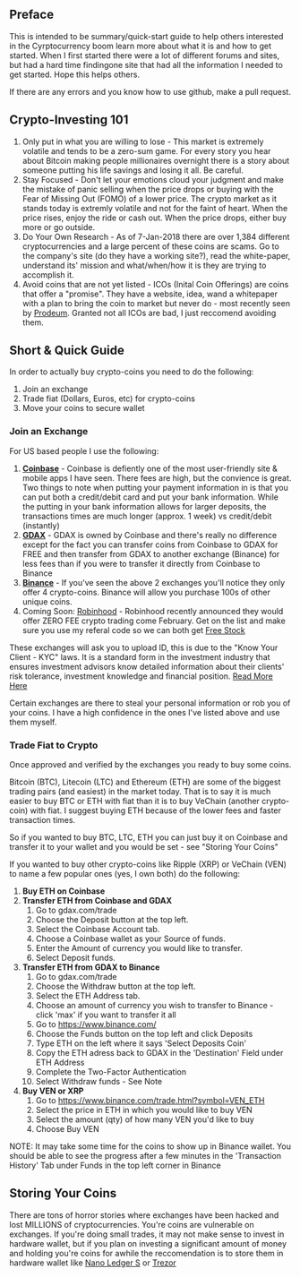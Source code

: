 ## Preface

This is intended to be summary/quick-start guide to help others interested in the Cyrptocurrency boom learn more about what it is and how to get started. When I first started there were a lot of different forums and sites, but had a hard time findingone site that had all the information I needed to get started. Hope this helps others.

If there are any errors and you know how to use github, make a pull request.

## Crypto-Investing 101
1. Only put in what you are willing to lose - This market is extremely volatile and tends to be a zero-sum game. For every story you hear about Bitcoin making people millionaires overnight there is a story about someone putting his life savings and losing it all. Be careful.
2. Stay Focused - Don't let your emotions cloud your judgment and make the mistake of panic selling when the price drops or buying with the Fear of Missing Out (FOMO) of a lower price. The crypto market as it stands today is extremly volatile and not for the faint of heart. When the price rises, enjoy the ride or cash out. When the price drops, either buy more or go outside. 
3. Do Your Own Research - As of 7-Jan-2018 there are over 1,384 different cryptocurrencies and a large percent of these coins are scams. Go to the company's site (do they have a working site?), read the white-paper, understand its' mission and what/when/how it is they are trying to accomplish it.
4. Avoid coins that are not yet listed - ICOs (Inital Coin Offerings) are coins that offer a "promise". They have a website, idea, wand a whitepaper with a plan to bring the coin to market but never do - most recently seen by [Prodeum](https://www.reddit.com/r/CryptoCurrency/comments/7tpifa/prodeum_ico_exitscams_with_millions_of_dollars). Granted not all ICOs are bad, I just reccomend avoiding them.

## Short & Quick Guide
In order to actually buy crypto-coins you need to do the following:
1. Join an exchange
2. Trade fiat (Dollars, Euros, etc) for crypto-coins
3. Move your coins to secure wallet

### Join an Exchange
For US based people I use the following:
1. **[Coinbase](https://www.coinbase.com/)** - Coinbase is defiently one of the most user-friendly site & mobile apps I have seen. There fees are high, but the convience is great. Two things to note when putting your payment information in is that you can put both a credit/debit card and put your bank information. While the putting in your bank information allows for larger deposits, the transactions times are much longer (approx. 1 week) vs credit/debit (instantly)
2. **[GDAX](https://www.gdax.com/)** - GDAX is owned by Coinbase and there's really no difference except for the fact you can transfer coins from Coinbase to GDAX for FREE and then transfer from GDAX to another exchange (Binance) for less fees than if you were to transfer it directly from Coinbase to Binance
3. **[Binance](https://www.binance.com/)** - If you've seen the above 2 exchanges you'll notice they only offer 4 crypto-coins. Binance will allow you purchase 100s of other unique coins. 
4. Coming Soon: [Robinhood](https://robinhood.com/referral/adamr520/) - Robinhood recently announced they would offer ZERO FEE crypto trading come February. Get on the list and make sure you use my referal code so we can both get [Free Stock](https://robinhood.com/referral/adamr520/)

These exchanges will ask you to upload ID, this is due to the "Know Your Client - KYC" laws. It is a standard form in the investment industry that ensures investment advisors know detailed information about their clients' risk tolerance, investment knowledge and financial position. [Read More Here](https://www.investopedia.com/terms/k/knowyourclient.asp)

Certain exchanges are there to steal your personal information or rob you of your coins. I have a high confidence in the ones I've listed above and use them myself.

### Trade Fiat to Crypto
Once approved and verified by the exchanges you ready to buy some coins. 

Bitcoin (BTC), Litecoin (LTC) and Ethereum (ETH) are some of the biggest trading pairs (and easiest) in the market today. That is to say it is much easier to buy BTC or ETH with fiat than it is to buy VeChain (another crypto-coin) with fiat. I suggest buying ETH because of the lower fees and faster transaction times. 

So if you wanted to buy BTC, LTC, ETH you can just buy it on Coinbase and transfer it to your wallet and you would be set - see "Storing Your Coins"

If you wanted to buy other crypto-coins like Ripple (XRP) or VeChain (VEN) to name a few popular ones (yes, I own both) do the following:
1. **Buy ETH on Coinbase**
2. **Transfer ETH from Coinbase and GDAX**
    1. Go to gdax.com/trade
    2. Choose the Deposit button at the top left. 
    3. Select the Coinbase Account tab.
    4. Choose a Coinbase wallet as your Source of funds.
    5. Enter the Amount of currency you would like to transfer.
    6. Select Deposit funds.
3. **Transfer ETH from GDAX to Binance**
    1. Go to gdax.com/trade
    2. Choose the Withdraw button at the top left.
    3. Select the ETH Address tab.
    4. Choose an amount of currency you wish to transfer to Binance - click 'max' if you want to transfer it all
    5. Go to https://www.binance.com/
    6. Choose the Funds button on the top left and click Deposits
    7. Type ETH on the left where it says 'Select Deposits Coin'
    8. Copy the ETH adress back to GDAX in the 'Destination' Field under ETH Address
    9. Complete the Two-Factor Authentication
    10. Select Withdraw funds - See Note
4. **Buy VEN or XRP**
    1. Go to https://www.binance.com/trade.html?symbol=VEN_ETH
    2. Select the price in ETH in which you would like to buy VEN
    3. Select the amount (qty) of how many VEN you'd like to buy
    4. Choose Buy VEN

NOTE: It may take some time for the coins to show up in Binance wallet. You should be able to see the progress after a few minutes in the 'Transaction History' Tab under Funds in the top left corner in Binance

## Storing Your Coins
There are tons of horror stories where exchanges have been hacked and lost MILLIONS of cryptocurrencies. You're coins are vulnerable on exchanges. If you're doing small trades, it may not make sense to invest in hardware wallet, but if you plan on investing a significant amount of money and holding you're coins for awhile the reccomendation is to store them in hardware wallet like [Nano Ledger S](https://www.ledgerwallet.com/products/ledger-nano-s) or [Trezor](https://trezor.io/)
